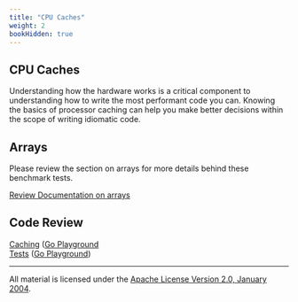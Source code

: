 ```yaml
---
title: "CPU Caches"
weight: 2
bookHidden: true
---
```


## CPU Caches

Understanding how the hardware works is a critical component to understanding how to write the most performant code you can. Knowing the basics of processor caching can help you make better decisions within the scope of writing idiomatic code.

## Arrays
Please review the section on arrays for more details behind these benchmark tests.

[Review Documentation on arrays](/docs/language/arrays/arrays.md)

## Code Review

[Caching](caching.go) ([Go Playground](https://play.golang.org/p/LC1A-zEAhzu)  
[Tests](caching_test.go) ([Go Playground](https://play.golang.org/p/i0qOj3uuNOs))
___
All material is licensed under the [Apache License Version 2.0, January 2004](http://www.apache.org/licenses/LICENSE-2.0).
